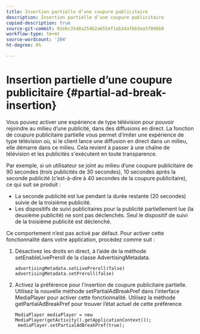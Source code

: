```yaml
---
title: Insertion partielle d’une coupure publicitaire
description: Insertion partielle d’une coupure publicitaire
copied-description: true
source-git-commit: 02ebc3548a254b2a6554f1ab34afbb3ea5f09bb8
workflow-type: tm+mt
source-wordcount: '204'
ht-degree: 0%

---
```


# Insertion partielle d’une coupure publicitaire {#partial-ad-break-insertion}

Vous pouvez activer une expérience de type télévision pour pouvoir rejoindre au milieu d’une publicité, dans des diffusions en direct. La fonction de coupure publicitaire partielle vous permet d’imiter une expérience de type télévision où, si le client lance une diffusion en direct dans un milieu, elle démarre dans ce milieu. Cela revient à passer à une chaîne de télévision et les publicités s&#39;exécutent en toute transparence.

Par exemple, si un utilisateur se joint au milieu d’une coupure publicitaire de 90 secondes (trois publicités de 30 secondes), 10 secondes après la seconde publicité (c’est-à-dire à 40 secondes de la coupure publicitaire), ce qui suit se produit :

* La seconde publicité est lue pendant la durée restante (20 secondes) suivie de la troisième publicité.
* Les dispositifs de suivi publicitaires pour la publicité partiellement lue (la deuxième publicité) ne sont pas déclenchés. Seul le dispositif de suivi de la troisième publicité est déclenché.

Ce comportement n’est pas activé par défaut. Pour activer cette fonctionnalité dans votre application, procédez comme suit :

1. Désactivez les droits en direct, à l’aide de la méthode setEnableLivePreroll de la classe AdvertisingMetadata.

   ```
   advertisingMetadata.setLivePreroll(false)  
   advertisingMetadata.setPreroll(false)
   ```

1. Activez la préférence pour l’insertion de coupure publicitaire partielle. Utilisez la nouvelle méthode setPartialAdBreakPref dans l’interface MediaPlayer pour activer cette fonctionnalité. Utilisez la méthode getPartialAdBreakPref pour trouver l’état actuel de cette préférence.

   ```
   MediaPlayer mediaPlayer = new MediaPlayer(getActivity().getApplicationContext()); 
    mediaPlayer.setPartialAdBreakPref(true);
   ```
